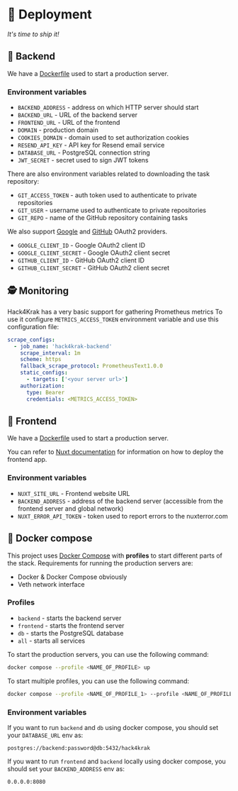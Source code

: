 # 🚀 Deployment

*It's time to ship it!*

## 🍖 Backend

We have a [Dockerfile](backend/Dockerfile) used to start a production server.

### Environment variables

- `BACKEND_ADDRESS` - address on which HTTP server should start
- `BACKEND_URL` - URL of the backend server
- `FRONTEND_URL` - URL of the frontend
- `DOMAIN` - production domain
- `COOKIES_DOMAIN` - domain used to set authorization cookies
- `RESEND_API_KEY` - API key for Resend email service
- `DATABASE_URL` - PostgreSQL connection string
- `JWT_SECRET` - secret used to sign JWT tokens

There are also environment variables related to downloading the task repository:

- `GIT_ACCESS_TOKEN` - auth token used to authenticate to private repositories
- `GIT_USER` - username used to authenticate to private repositories
- `GIT_REPO` - name of the GitHub repository containing tasks

We also support [Google](https://developers.google.com/identity/protocols/oauth2) and [GitHub](https://docs.github.com/en/apps/oauth-apps/building-oauth-apps/authorizing-oauth-apps) OAuth2 providers.

- `GOOGLE_CLIENT_ID` - Google OAuth2 client ID
- `GOOGLE_CLIENT_SECRET` - Google OAuth2 client secret
- `GITHUB_CLIENT_ID` - GitHub OAuth2 client ID
- `GITHUB_CLIENT_SECRET` - GitHub OAuth2 client secret

## 🕵️ Monitoring

Hack4Krak has a very basic support for gathering Prometheus metrics
To use it configure `METRICS_ACCESS_TOKEN` environment variable and use this configuration file:

```yaml
scrape_configs:
  - job_name: 'hack4krak-backend'
    scrape_interval: 1m
    scheme: https
    fallback_scrape_protocol: PrometheusText1.0.0
    static_configs:
      - targets: ['<your server url>']
    authorization:
      type: Bearer
      credentials: <METRICS_ACCESS_TOKEN>
```

## 🥩 Frontend

We have a [Dockerfile](frontend/Dockerfile) used to start a production server.

You can refer to [Nuxt documentation](https://nuxt.com/docs/getting-started/deployment) for information on how to deploy
the frontend app.

### Environment variables

- `NUXT_SITE_URL` - Frontend website URL
- `BACKEND_ADDRESS` - address of the backend server (accessible from the frontend server and global network)
- `NUXT_ERROR_API_TOKEN` - token used to report errors to the nuxterror.com

## 🐋 Docker compose

This project uses [Docker Compose](docker-compose.yml) with **profiles** to start different parts of the stack.
Requirements for running the production servers are:
- Docker & Docker Compose obviously
- Veth network interface

### Profiles

- `backend` - starts the backend server
- `frontend` - starts the frontend server
- `db` - starts the PostgreSQL database
- `all` - starts all services

To start the production servers, you can use the following command:

```bash
docker compose --profile <NAME_OF_PROFILE> up
```

To start multiple profiles, you can use the following command:

```bash
docker compose --profile <NAME_OF_PROFILE_1> --profile <NAME_OF_PROFILE_2> up
```

### Environment variables

If you want to run `backend` and `db` using docker compose, you should set your `DATABASE_URL` env as:
```
postgres://backend:password@db:5432/hack4krak
```

If you want to run `frontend` and `backend` locally using docker compose, you should set your `BACKEND_ADDRESS` env as:
```
0.0.0.0:8080
```
